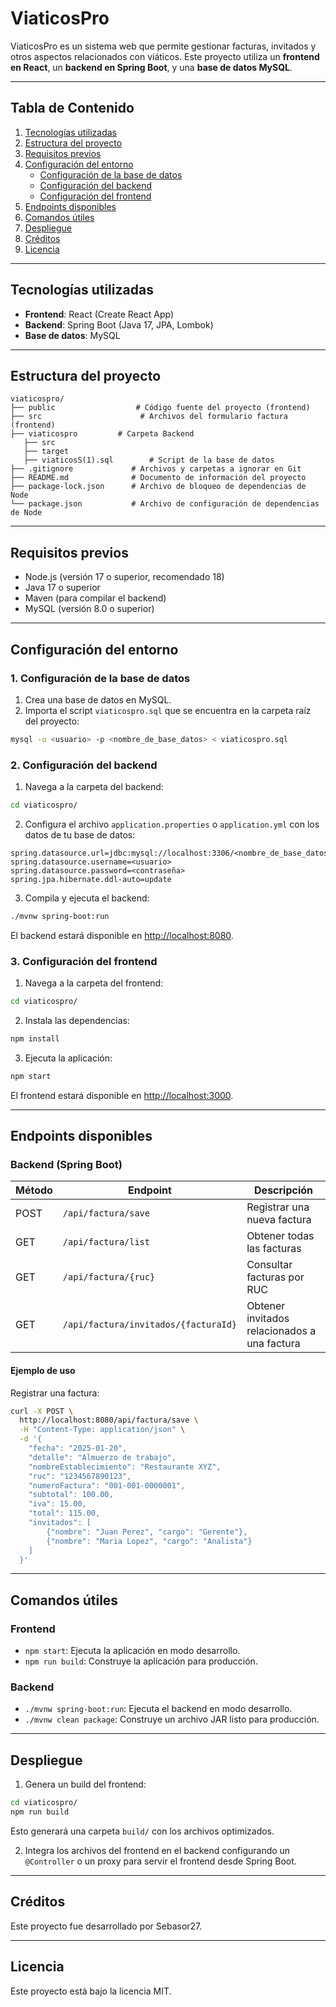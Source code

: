 
# ViaticosPro

ViaticosPro es un sistema web que permite gestionar facturas, invitados y otros aspectos relacionados con viáticos. Este proyecto utiliza un **frontend en React**, un **backend en Spring Boot**, y una **base de datos MySQL**.

---

## **Tabla de Contenido**

1. [Tecnologías utilizadas](#tecnologías-utilizadas)
2. [Estructura del proyecto](#estructura-del-proyecto)
3. [Requisitos previos](#requisitos-previos)
4. [Configuración del entorno](#configuración-del-entorno)
   - [Configuración de la base de datos](#1-configuración-de-la-base-de-datos)
   - [Configuración del backend](#2-configuración-del-backend)
   - [Configuración del frontend](#3-configuración-del-frontend)
5. [Endpoints disponibles](#endpoints-disponibles)
6. [Comandos útiles](#comandos-útiles)
7. [Despliegue](#despliegue)
8. [Créditos](#créditos)
9. [Licencia](#licencia)

---

## **Tecnologías utilizadas**

- **Frontend**: React (Create React App)
- **Backend**: Spring Boot (Java 17, JPA, Lombok)
- **Base de datos**: MySQL

---

## **Estructura del proyecto**

```plaintext
viaticospro/
├── public                  # Código fuente del proyecto (frontend)
├── src                      # Archivos del formulario factura (frontend)
├── viaticospro         # Carpeta Backend
   ├── src              
   ├── target               
   ├── viaticosS(1).sql        # Script de la base de datos
├── .gitignore             # Archivos y carpetas a ignorar en Git
├── README.md              # Documento de información del proyecto
├── package-lock.json      # Archivo de bloqueo de dependencias de Node
└── package.json           # Archivo de configuración de dependencias de Node

```

---

## **Requisitos previos**

- Node.js (versión 17 o superior, recomendado 18)
- Java 17 o superior
- Maven (para compilar el backend)
- MySQL (versión 8.0 o superior)

---

## **Configuración del entorno**

### **1. Configuración de la base de datos**

1. Crea una base de datos en MySQL.
2. Importa el script `viaticospro.sql` que se encuentra en la carpeta raíz del proyecto:

```bash
mysql -u <usuario> -p <nombre_de_base_datos> < viaticospro.sql
```

### **2. Configuración del backend**

1. Navega a la carpeta del backend:

```bash
cd viaticospro/
```

2. Configura el archivo `application.properties` o `application.yml` con los datos de tu base de datos:

```properties
spring.datasource.url=jdbc:mysql://localhost:3306/<nombre_de_base_datos>
spring.datasource.username=<usuario>
spring.datasource.password=<contraseña>
spring.jpa.hibernate.ddl-auto=update
```

3. Compila y ejecuta el backend:

```bash
./mvnw spring-boot:run
```

El backend estará disponible en [http://localhost:8080](http://localhost:8080).

### **3. Configuración del frontend**

1. Navega a la carpeta del frontend:

```bash
cd viaticospro/
```

2. Instala las dependencias:

```bash
npm install
```

3. Ejecuta la aplicación:

```bash
npm start
```

El frontend estará disponible en [http://localhost:3000](http://localhost:3000).

---

## **Endpoints disponibles**

### **Backend (Spring Boot)**

| Método | Endpoint                        | Descripción                                |
|--------|--------------------------------|--------------------------------------------|
| POST   | `/api/factura/save`               | Registrar una nueva factura                |
| GET    | `/api/factura/list`               | Obtener todas las facturas                 |
| GET    | `/api/factura/{ruc}`         | Consultar facturas por RUC                 |
| GET    | `/api/factura/invitados/{facturaId}`| Obtener invitados relacionados a una factura |

#### **Ejemplo de uso**

Registrar una factura:

```bash
curl -X POST \
  http://localhost:8080/api/factura/save \
  -H "Content-Type: application/json" \
  -d '{
    "fecha": "2025-01-20",
    "detalle": "Almuerzo de trabajo",
    "nombreEstablecimiento": "Restaurante XYZ",
    "ruc": "1234567890123",
    "numeroFactura": "001-001-0000001",
    "subtotal": 100.00,
    "iva": 15.00,
    "total": 115.00,
    "invitados": [
        {"nombre": "Juan Perez", "cargo": "Gerente"},
        {"nombre": "Maria Lopez", "cargo": "Analista"}
    ]
  }'
```

---

## **Comandos útiles**

### **Frontend**

- `npm start`: Ejecuta la aplicación en modo desarrollo.
- `npm run build`: Construye la aplicación para producción.

### **Backend**

- `./mvnw spring-boot:run`: Ejecuta el backend en modo desarrollo.
- `./mvnw clean package`: Construye un archivo JAR listo para producción.

---

## **Despliegue**

1. Genera un build del frontend:

```bash
cd viaticospro/
npm run build
```

Esto generará una carpeta `build/` con los archivos optimizados.

2. Integra los archivos del frontend en el backend configurando un `@Controller` o un proxy para servir el frontend desde Spring Boot.

---

## **Créditos**

Este proyecto fue desarrollado por Sebasor27.

---

## **Licencia**

Este proyecto está bajo la licencia MIT.
